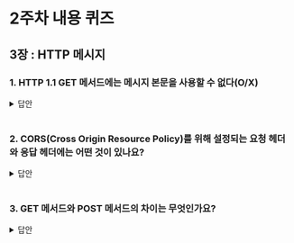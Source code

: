 # 2주차 내용 퀴즈

## 3장 : HTTP 메시지

### 1. HTTP 1.1 GET 메서드에는 메시지 본문을 사용할 수 없다(O/X)

<details>
<summary>답안</summary>
<div markdown="1">

X, 사용할 수도 있다.

- 2014년에 이후에 나온 RFC 7230-7237에서 개정되었다.(GET 메시지는 메시지 본문이 없다라는 문구가 삭제되었다.)
- elastic search는 GET 메서드에 메시지 본문을 함께 사용하고 있다.
```
GET /_search
{
  "query": {
    "query_string": {
      "query" : "foo"
    }
  }
}
```
- 그러나 프레임워크, 서버등에서 GET 메서드의 메시지 본문사용을 지원 하지 않는 경우가 많다.
- 정리하면 스펙 상으로는 사용할 수도 있다. 그러나 왠만하면 사용하지 말자. 사용하려면 잘 확인하고 사용하자

</div>
</details>

<br>


### 2. CORS(Cross Origin Resource Policy)를 위해 설정되는 요청 헤더와 응답 헤더에는 어떤 것이 있나요?

<details>
<summary>답안</summary>
<div markdown="1">

요청 헤더 - `Origin`
Origin : 요청 서버(클라이언트) URI

---

응답 헤더 - `Access-Control-Allow-Origin`
- 브라우저에게 리소스에 접근할 수 있는 출처를 알려줌
  
Access-Control-Allow-Origin : *
- 모든 출처의 요청을 허용하도록 브라우저에게 지시함

Access-Control-Allow-Origin : www.test.com
- www.test.com의 요청만 허용하도록 브라우저에게 지시함 ()
- 만약 www.test2.com에서 요청을 한다면 브라우저는 요청을 막고 에러를 발생함
- CORS는 브라우저에서 구현, 사용하는 브라우저 보안


</div>
</details>

<br>


### 3. GET 메서드와 POST 메서드의 차이는 무엇인가요?
<details>
<summary>답안</summary>
<div markdown="1">

서버에 Side Effect 여부. 어려운 말로 멱등성을 가지는지

- GET 메서드는 멱등성을 가진다 (안전한 메서드)
  - 몇번의 요청을 보내도 서버의 상태는 항상 동일하다
  - 멱등성을 가지는 메서드 GET, HEAD, PUT, DELETE, OPTIONS가 있다
  - 결국은 메서드가 자동으로 멱등성을 가지는 것이 아니라, 개발자가 메서드들이 멱등성을 지키게 구현하도록 노력해야한다.
  
- POST 메서드는 멱등성을 가지지 않는다

</div>
</details>

<br>
